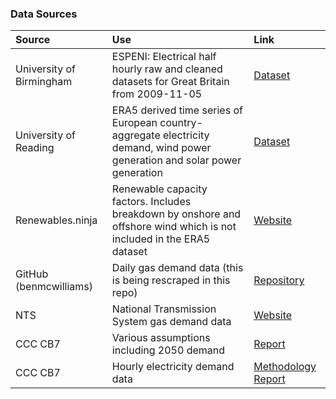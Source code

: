 ### Data Sources

| Source | Use | Link |
|:-------|:----|:-----|
| University of Birmingham | ESPENI: Electrical half hourly raw and cleaned datasets for Great Britain from 2009-11-05 | [Dataset](https://zenodo.org/records/4739408) |
| University of Reading | ERA5 derived time series of European country-aggregate electricity demand, wind power generation and solar power generation | [Dataset](https://researchdata.reading.ac.uk/273/) |
| Renewables.ninja | Renewable capacity factors. Includes breakdown by onshore and offshore wind which is not included in the ERA5 dataset | [Website](https://www.renewables.ninja/) |
| GitHub (benmcwilliams) | Daily gas demand data (this is being rescraped in this repo) | [Repository](https://github.com/benmcwilliams/gas-demand) |
| NTS | National Transmission System gas demand data | [Website](https://data.nationalgas.com/) |
| CCC CB7 | Various assumptions including 2050 demand | [Report](https://www.theccc.org.uk/publication/the-seventh-carbon-budget/) |
| CCC CB7 | Hourly electricity demand data | [Methodology Report](https://www.theccc.org.uk/publication/methodology-report-uk-northern-ireland-wales-and-scotland-carbon-budget-advice/) |